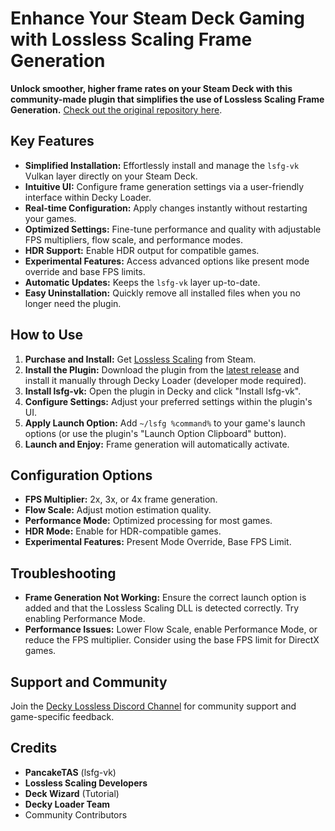 # Enhance Your Steam Deck Gaming with Lossless Scaling Frame Generation

**Unlock smoother, higher frame rates on your Steam Deck with this community-made plugin that simplifies the use of Lossless Scaling Frame Generation.**  [Check out the original repository here](https://github.com/xXJSONDeruloXx/decky-lossless-scaling-vk).

## Key Features

*   **Simplified Installation:** Effortlessly install and manage the `lsfg-vk` Vulkan layer directly on your Steam Deck.
*   **Intuitive UI:** Configure frame generation settings via a user-friendly interface within Decky Loader.
*   **Real-time Configuration:** Apply changes instantly without restarting your games.
*   **Optimized Settings:** Fine-tune performance and quality with adjustable FPS multipliers, flow scale, and performance modes.
*   **HDR Support:** Enable HDR output for compatible games.
*   **Experimental Features:** Access advanced options like present mode override and base FPS limits.
*   **Automatic Updates:** Keeps the `lsfg-vk` layer up-to-date.
*   **Easy Uninstallation:** Quickly remove all installed files when you no longer need the plugin.

## How to Use

1.  **Purchase and Install:** Get [Lossless Scaling](https://store.steampowered.com/app/993090/Lossless_Scaling/) from Steam.
2.  **Install the Plugin:** Download the plugin from the [latest release](https://github.com/xXJSONDeruloXx/decky-lossless-scaling-vk/releases) and install it manually through Decky Loader (developer mode required).
3.  **Install lsfg-vk:** Open the plugin in Decky and click "Install lsfg-vk".
4.  **Configure Settings:** Adjust your preferred settings within the plugin's UI.
5.  **Apply Launch Option:** Add `~/lsfg %command%` to your game's launch options (or use the plugin's "Launch Option Clipboard" button).
6.  **Launch and Enjoy:** Frame generation will automatically activate.

## Configuration Options

*   **FPS Multiplier:** 2x, 3x, or 4x frame generation.
*   **Flow Scale:** Adjust motion estimation quality.
*   **Performance Mode:** Optimized processing for most games.
*   **HDR Mode:** Enable for HDR-compatible games.
*   **Experimental Features:** Present Mode Override, Base FPS Limit.

## Troubleshooting

*   **Frame Generation Not Working:** Ensure the correct launch option is added and that the Lossless Scaling DLL is detected correctly. Try enabling Performance Mode.
*   **Performance Issues:** Lower Flow Scale, enable Performance Mode, or reduce the FPS multiplier.  Consider using the base FPS limit for DirectX games.

## Support and Community

Join the [Decky Lossless Discord Channel](https://discord.gg/TwvHdVucC3) for community support and game-specific feedback.

## Credits

*   **PancakeTAS** (lsfg-vk)
*   **Lossless Scaling Developers**
*   **Deck Wizard** (Tutorial)
*   **Decky Loader Team**
*   Community Contributors